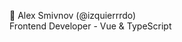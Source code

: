 🍕 Alex Smivnov (@izquierrrdo)  
Frontend Developer - Vue & TypeScript

<!---
izquierrrdo/izquierrrdo is a ✨ special ✨ repository because its `README.md` (this file) appears on your GitHub profile.
You can click the Preview link to take a look at your changes.
--->
